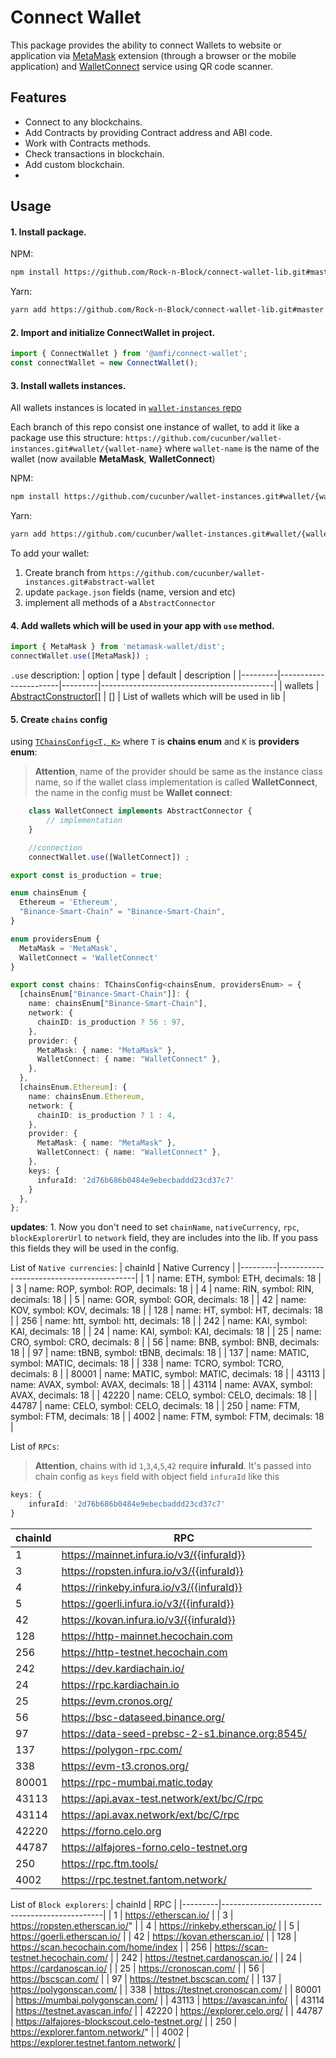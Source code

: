 # Connect Wallet

This package provides the ability to connect Wallets to website or application via [MetaMask](https://metamask.io) extension (through a browser or the mobile application) and [WalletConnect](https://walletconnect.org) service using QR code scanner.

## Features

- Connect to any blockchains.
- Add Contracts by providing Contract address and ABI code.
- Work with Contracts methods.
- Check transactions in blockchain.
- Add custom blockchain.
- 
## Usage

#### 1. Install package.

NPM: 
```sh
npm install https://github.com/Rock-n-Block/connect-wallet-lib.git#master
```
Yarn:
```sh
yarn add https://github.com/Rock-n-Block/connect-wallet-lib.git#master
```

#### 2. Import and initialize ConnectWallet in project.

```typescript
import { ConnectWallet } from '@amfi/connect-wallet';
const connectWallet = new ConnectWallet();
```

#### 3. Install wallets instances.

All wallets instances is located in [`wallet-instances` repo](https://github.com/cucunber/wallet-instances.git)

Each branch of this repo consist one instance of wallet, to add it like a package use this structure:
`
https://github.com/cucunber/wallet-instances.git#wallet/{wallet-name}
`
where `wallet-name` is the name of the wallet (now available **MetaMask**, **WalletConnect**)

NPM: 
```sh
npm install https://github.com/cucunber/wallet-instances.git#wallet/{wallet-name}
```
Yarn:
```sh
yarn add https://github.com/cucunber/wallet-instances.git#wallet/{wallet-name}
```

To add your wallet:
1. Create branch from `https://github.com/cucunber/wallet-instances.git#abstract-wallet`
2. update `package.json` fields (name, version and etc)
3. implement all methods of a `AbstractConnector`

#### 4. Add wallets which will be used in your app with `use` method.

```typescript
import { MetaMask } from 'metamask-wallet/dist';
connectWallet.use([MetaMask]) ;
```

`.use` description:
| option | type                  | default | description                               |
|---------|-----------------------|---------|-------------------------------------------|
| wallets | [AbstractConstructor[]](https://github.com/Rock-n-Block/connect-wallet-lib/blob/feature/modular-wallet/src/abstract-connector/index.ts#L19) | []      | List of wallets which will be used in lib |

#### 5. Create `chains` config 
using [`TChainsConfig<T, K>`](https://github.com/Rock-n-Block/connect-wallet-lib/blob/feature/modular-wallet/src/interface.ts#L131) where `T` is **chains enum** and `K` is **providers enum**:

> **Attention**, name of the provider should be same as the instance class name, so if the wallet class implementation is called **WalletConnect**, the name in the config must be **Wallet connect**:

```typescript
    class WalletConnect implements AbstractConnector {
        // implementation
    }
```
```typescript
    //connection
    connectWallet.use([WalletConnect]) ;
```

```typescript
export const is_production = true;

enum chainsEnum {
  Ethereum = 'Ethereum',
  "Binance-Smart-Chain" = "Binance-Smart-Chain",
}

enum providersEnum {
  MetaMask = 'MetaMask',
  WalletConnect = 'WalletConnect'
}

export const chains: TChainsConfig<chainsEnum, providersEnum> = {
  [chainsEnum["Binance-Smart-Chain"]]: {
    name: chainsEnum["Binance-Smart-Chain"],
    network: {
      chainID: is_production ? 56 : 97,
    },
    provider: {
      MetaMask: { name: "MetaMask" },
      WalletConnect: { name: "WalletConnect" },
    },
  },
  [chainsEnum.Ethereum]: {
    name: chainsEnum.Ethereum,
    network: {
      chainID: is_production ? 1 : 4,
    },
    provider: {
      MetaMask: { name: "MetaMask" },
      WalletConnect: { name: "WalletConnect" },
    },
    keys: {
      infuraId: '2d76b686b0484e9ebecbaddd23cd37c7'
    }
  },
};
```

**updates**:
    1. Now you don't need to set `chainName`, `nativeCurrency`, `rpc`, `blockExplorerUrl` to `network` field, they are includes into the lib. If you pass this fields they will be used in the config.
    
List of `Native currencies`:
| chainId | Native Currency                          |
|---------|------------------------------------------|
| 1       | name: ETH, symbol: ETH, decimals: 18     |
| 3       | name: ROP, symbol: ROP, decimals: 18     |
| 4       | name: RIN, symbol: RIN, decimals: 18     |
| 5       | name: GOR, symbol: GOR, decimals: 18     |
| 42      | name: KOV, symbol: KOV, decimals: 18     |
| 128     | name: HT, symbol: HT, decimals: 18       |
| 256     | name: htt, symbol: htt, decimals: 18     |
| 242     | name: KAI, symbol: KAI, decimals: 18     |
| 24      | name: KAI, symbol: KAI, decimals: 18     |
| 25      | name: CRO, symbol: CRO, decimals: 8      |
| 56      | name: BNB, symbol: BNB, decimals: 18     |
| 97      | name: tBNB, symbol: tBNB, decimals: 18   |
| 137     | name: MATIC, symbol: MATIC, decimals: 18 |
| 338     | name: TCRO, symbol: TCRO, decimals: 8    |
| 80001   | name: MATIC, symbol: MATIC, decimals: 18 |
| 43113   | name: AVAX, symbol: AVAX, decimals: 18   |
| 43114   | name: AVAX, symbol: AVAX, decimals: 18   |
| 42220   | name: CELO, symbol: CELO, decimals: 18   |
| 44787   | name: CELO, symbol: CELO, decimals: 18   |
| 250     | name: FTM, symbol: FTM, decimals: 18     |
| 4002    | name: FTM, symbol: FTM, decimals: 18     |

List of `RPCs`:
> **Attention**, chains with id `1`,`3`,`4`,`5`,`42` require **infuraId**. It's passed into chain config as `keys` field with object field `infuraId` like this

```typescript
keys: {
    infuraId: '2d76b686b0484e9ebecbaddd23cd37c7'
}
```

| chainId | RPC                                             |
|---------|-------------------------------------------------|
| 1       | https://mainnet.infura.io/v3/{{infuraId}}       |
| 3       | https://ropsten.infura.io/v3/{{infuraId}}       |
| 4       | https://rinkeby.infura.io/v3/{{infuraId}}       |
| 5       | https://goerli.infura.io/v3/{{infuraId}}        |
| 42      | https://kovan.infura.io/v3/{{infuraId}}         |
| 128     | https://http-mainnet.hecochain.com              |
| 256     | https://http-testnet.hecochain.com              |
| 242     | https://dev.kardiachain.io/                     |
| 24      | https://rpc.kardiachain.io                      |
| 25      | https://evm.cronos.org/                         |
| 56      | https://bsc-dataseed.binance.org/               |
| 97      | https://data-seed-prebsc-2-s1.binance.org:8545/ |
| 137     | https://polygon-rpc.com/                        |
| 338     | https://evm-t3.cronos.org/                      |
| 80001   | https://rpc-mumbai.matic.today                  |
| 43113   | https://api.avax-test.network/ext/bc/C/rpc      |
| 43114   | https://api.avax.network/ext/bc/C/rpc           |
| 42220   | https://forno.celo.org                          |
| 44787   | https://alfajores-forno.celo-testnet.org        |
| 250     | https://rpc.ftm.tools/                          |
| 4002    | https://rpc.testnet.fantom.network/             |

List of `Block explorers`:
| chainId | RPC                                            |
|---------|------------------------------------------------|
| 1       | https://etherscan.io/                          |
| 3       | https://ropsten.etherscan.io/"                 |
| 4       | https://rinkeby.etherscan.io/                  |
| 5       | https://goerli.etherscan.io/                   |
| 42      | https://kovan.etherscan.io/                    |
| 128     | https://scan.hecochain.com/home/index          |
| 256     | https://scan-testnet.hecochain.com/            |
| 242     | https://testnet.cardanoscan.io/                |
| 24      | https://cardanoscan.io/                        |
| 25      | https://cronoscan.com/                         |
| 56      | https://bscscan.com/                           |
| 97      | https://testnet.bscscan.com/                   |
| 137     | https://polygonscan.com/                       |
| 338     | https://testnet.cronoscan.com/                 |
| 80001   | https://mumbai.polygonscan.com/                |
| 43113   | https://avascan.info/                          |
| 43114   | https://testnet.avascan.info/                  |
| 42220   | https://explorer.celo.org/                     |
| 44787   | https://alfajores-blockscout.celo-testnet.org/ |
| 250     | https://explorer.fantom.network/"              |
| 4002    | https://explorer.testnet.fantom.network/       |
